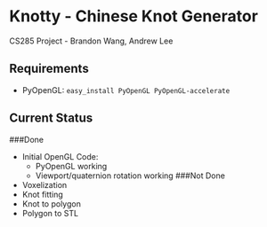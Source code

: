 # Knotty - Chinese Knot Generator
CS285 Project - Brandon Wang, Andrew Lee

## Requirements
* PyOpenGL:
`easy_install PyOpenGL PyOpenGL-accelerate`

## Current Status
###Done
* Initial OpenGL Code:
	* PyOpenGL working
  * Viewport/quaternion rotation working
###Not Done
* Voxelization
* Knot fitting
* Knot to polygon
* Polygon to STL
